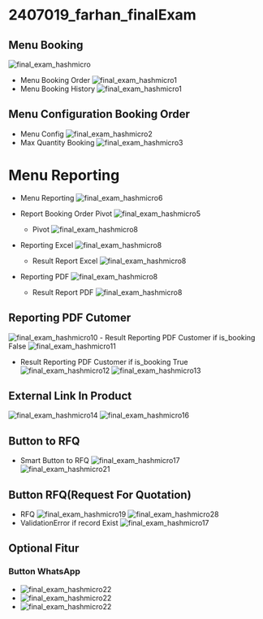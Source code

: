 # 2407019_farhan_finalExam



## Menu Booking
![final_exam_hashmicro](/final_exam_hashmicro/static/src/img/readme/menu1.png)
- Menu Booking Order
![final_exam_hashmicro1](/final_exam_hashmicro/static/src/img/readme/booking1.png)
- Menu Booking History
![final_exam_hashmicro1](/final_exam_hashmicro/static/src/img/readme/history1.png)
## Menu Configuration Booking Order
- Menu Config
![final_exam_hashmicro2](/final_exam_hashmicro/static/src/img/readme/config-menu.png)
- Max Quantity Booking
![final_exam_hashmicro3](/final_exam_hashmicro/static/src/img/readme/config-menu1.png)

# Menu Reporting
- Menu Reporting
![final_exam_hashmicro6](/final_exam_hashmicro/static/src/img/readme/reporting.png)
- Report Booking Order Pivot 
![final_exam_hashmicro5](/final_exam_hashmicro/static/src/img/readme/reporting-pivot.png)
    - Pivot
![final_exam_hashmicro8](/final_exam_hashmicro/static/src/img/readme/reporting-pivot1.png)
  
- Reporting Excel
![final_exam_hashmicro8](/final_exam_hashmicro/static/src/img/readme/reporting-excel.png)
    - Result Report Excel
![final_exam_hashmicro8](/final_exam_hashmicro/static/src/img/readme/reporting-excel1.png)

- Reporting PDF
![final_exam_hashmicro8](/final_exam_hashmicro/static/src/img/readme/reporting-pdf.png)
    - Result Report PDF
![final_exam_hashmicro8](/final_exam_hashmicro/static/src/img/readme/reporting-pdf1.png)

## Reporting PDF Cutomer
![final_exam_hashmicro10](/final_exam_hashmicro/static/src/img/readme/reporting-pdf2-customer.png)
    - Result Reporting PDF Customer if is_booking False
![final_exam_hashmicro11](/final_exam_hashmicro/static/src/img/readme/reporting-pdf2-customer1.png)

- Result Reporting PDF Customer if is_booking True
![final_exam_hashmicro12](/final_exam_hashmicro/static/src/img/readme/reporting-pdf2-customer2.png)
![final_exam_hashmicro13](/final_exam_hashmicro/static/src/img/readme/reporting-pdf2-customer3.png)

## External Link In Product
![final_exam_hashmicro14](/final_exam_hashmicro/static/src/img/readme/external-link.png)
![final_exam_hashmicro16](/final_exam_hashmicro/static/src/img/readme/external-link1.png)

## Button to RFQ
- Smart Button to RFQ
![final_exam_hashmicro17](/final_exam_hashmicro/static/src/img/readme/smart-button.png)
![final_exam_hashmicro21](/final_exam_hashmicro/static/src/img/readme/smart-button1.png)

## Button RFQ(Request For Quotation)
- RFQ
![final_exam_hashmicro19](/final_exam_hashmicro/static/src/img/readme/rfq-button.png)
![final_exam_hashmicro28](/final_exam_hashmicro/static/src/img/readme/rfq-button1.png)
- ValidationError if record Exist
![final_exam_hashmicro17](/final_exam_hashmicro/static/src/img/readme/rfq-button2.png)

## Optional Fitur
### Button WhatsApp

- ![final_exam_hashmicro22](/final_exam_hashmicro/static/src/img/readme/whatsApp.png)
- ![final_exam_hashmicro22](/final_exam_hashmicro/static/src/img/readme/whatsApp1.png)
- ![final_exam_hashmicro22](/final_exam_hashmicro/static/src/img/readme/whatsApp2.png)

